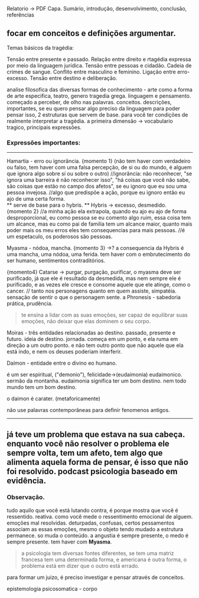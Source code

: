 Relatorio
-> PDF
Capa. Sumário, introdução, desenvolvimento, conclusão, referências

focar em conceitos e definições
argumentar.
---
Temas básicos da tragédia:

Tensão entre presente e passado.
Relação entre direito e rtagédia expressa por meio da linguagem jurídica.
Tensão entre pessoas e cidadão.
Cadeia de crimes de sangue. 
Conflito entre masculino e feminino.
Ligação entre erro-excesso.
Tensão entre destino e deliberação.

analise filosofica das diversas formas de conhecimento - arte como a forma de arte especifica, teatro, genero tragedia grega.
linguagem e pensamento. começado a perceber, de olho nas palavras.
conceitos. descrições, importantes, se eu quero pensar algo preciso da linguagem para poder pensar isso, 2 estruturas que servem de base.
para você ter condições de realmente interpretar a tragédia. a primeira dimensão -> vocabulario tragico, principais expressões.

### Expressões importantes: 
---
Hamartia - erro ou ignorância. {momento 1}
(não tem haver com verdadeiro ou falso, tem haver com uma falsa percepção, de si ou do mundo, é alguem que ignora algo sobre sí ou sobre o outro)
//ignorância: não reconhecer, "se ignora uma barreira é não reconhecer isso", "há coisas que você não sabe, são coisas que estão no campo dos afetos", se eu ignoro que eu sou uma pessoa invejosa.
//algo que predispõe a ação, porque eu ignoro então eu ajo de uma certa forma.   
** serve de base para o hybris. **
Hybris -> excesso, desmedido. {momento 2}
//a minha ação ela extrapola, quando eu ajo eu ajo de forma desproporcional, eu como pessoa se eu comento algo ruim, essa coisa tem um alcance, mas eu como pai de familia tem um alcance maior, quanto mais poder mais os meu erros eles tem consequencias para mais pessoas.
//é um espetaculo, os poderosos são pessoas.

Myasma - nódoa, mancha. {momento 3} ->?
a consequencia da Hybris
é uma mancha, uma nódoa, uma ferida.
tem haver com o embrutecimento do ser humano, sentimentos contraditórios.

{momento4} Catarse -> purgar, purgação, purificar, o myasma deve ser purificado, já que ele é resultado da desmedida, mas nem sempre ele é purificado, e as vezes ele cresce e consome aquele que ele atinge, como o cancer.
// tanto nos personagens quanto em quem assiste, simpatéia. sensação de sentir o que o personagem sente.
a
Phronesis - sabedoria prática, prudência.
> te ensina a lidar com as suas emoções, ser capaz de equilibrar suas emoções, não deixar que elas dominem o seu corpo.
 
Moiras - três entidades relacionadas ao destino. passado, presente e futuro. ideia de destino.
jornada. começa em um ponto, e ela ruma em direção a um outro ponto. e não tem outro ponto que não aquele que ela está indo, e nem os deuses poderiam interferir.

Daímon - entidade entre o divino eo humano.

é um ser espiritual, ("demonio"), felicidade->(eudaimonia) eudaimonico. sermão da montanha. eudaimonia significa ter um  bom destino.
nem todo mundo tem um bom destino.

o daimon é carater. (metaforicamente)



não use palavras contemporâneas para definir fenomenos antigos.

---
já teve um problema que estava na sua cabeça. enquanto você não resolver o problema ele sempre volta, tem um afeto, tem algo que alimenta aquela forma de pensar, é isso que não foi resolvido.
podcast psicologia baseado em evidência.
---

### Observação.
tudo aquilo que você está lutando contra, é porque mostra que você é ressentido. reativa. como você mede o ressentimento emocional de alguem.
emoções mal resolvidas. deturpadas, confusas, certos pessamentos associam as essas emoções, mesmo o objeto tendo mudado a estrutura permanece. so muda o conteúdo.
a angustia é sempre presente, o medo é sempre presente. tem haver com **Myasma**.

> a psicologia tem diversas fontes diferentes, se tem uma matriz francesa tem uma determinada forma, e americana é outra forma, o problema está em dizer que o outro está errado.

para formar um juizo, é preciso investigar e pensar através de conceitos.

epistemologia
psicosomatica - corpo
